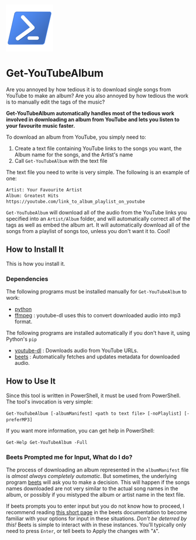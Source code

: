 ![PowerShell](powershell.png)

# Get-YouTubeAlbum

Are you annoyed by how tedious it is to download single songs from YouTube to make an album? Are you also annoyed by how tedious the work is to manually edit the tags of the music?

**Get-YouTubeAlbum automatically handles most of the tedious work involved in downloading an album from YouTube and lets you listen to your favourite music faster.**

To download an album from YouTube, you simply need to:

1. Create a text file containing YouTube links to the songs you want, the Album name for the songs, and the Artist's name
2. Call `Get-YouTubeAlbum` with the text file

The text file you need to write is very simple. The following is an example of one:

```
Artist: Your Favourite Artist
Album: Greatest Hits
https://youtube.com/link_to_album_playlist_on_youtube
```

`Get-YouTubeAlbum` will download all of the audio from the YouTube links you specified into an `Artist/Album` folder, and will automatically correct all of the tags as well as embed the album art. It will automatically download all of the songs from a playlist of songs too, unless you don't want it to. Cool!

## How to Install It

This is how you install it.

### Dependencies

The following programs must be installed manually for `Get-YouTubeAlbum` to work:

- [python](https://python.org)
- [ffmpeg](https://ffmpeg.org) : youtube-dl uses this to convert downloaded audio into mp3 format.

The following programs are installed automatically if you don't have it, using Python's `pip`

- [youtube-dl](https://ytdl-org.github.io/youtube-dl/index.html) : Downloads audio from YouTube URLs.
- [beets](https://beets.io) : Automatically fetches and updates metadata for downloaded audio.

## How to Use It

Since this tool is written in PowerShell, it must be used from PowerShell. The tool's invocation is very simple:

`Get-YouTubeAlbum [-albumManifest] <path to text file> [-noPlaylist] [-preferMP3]`

If you want more information, you can get help in PowerShell:

`Get-Help Get-YouTubeAlbum -Full`

### Beets Prompted me for Input, What do I do?

The process of downloading an album represented in the `albumManifest` file is *almost always completely automatic*. But sometimes, the underlying program [beets](https://beets.io) will ask you to make a decision. This will happen if the songs names downloaded are not very similar to the actual song names in the album, or possibly if you mistyped the album or artist name in the text file.

If beets prompts you to enter input but you do not know how to proceed, I recommend reading [this short page](https://beets.readthedocs.io/en/stable/guides/tagger.html#similarity) in the beets documentation to become familiar with your options for input in these situations. *Don't be deterred by this!* Beets is simple to interact with in these instances. You'll typically only need to press `Enter`, or tell beets to Apply the changes with "`A`".